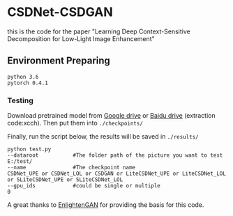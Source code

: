 # CSDNet-CSDGAN

this is the code for the paper "Learning Deep Context-Sensitive Decomposition for Low-Light Image Enhancement"

## Environment Preparing
```
python 3.6
pytorch 0.4.1
```

### Testing

Download pretrained model from [Google drive](https://drive.google.com/drive/folders/1kocUbWn3aMkRX1_yeXNzY2bfCas07H6I?usp=sharing) 
or [Baidu drive](https://pan.baidu.com/s/1nTr3r72yUKLcTbSBwim0Cg) (extraction code:xcch). Then put them into `./checkpoints/`

Finally, run the script below, the results will be saved in `./results/`
```
python test.py 
--dataroot           #The folder path of the picture you want to test
E:/test/
--name               #The checkpoint name
CSDNet_UPE or CSDNet_LOL or CSDGAN or LiteCSDNet_UPE or LiteCSDNet_LOL or SLiteCSDNet_UPE or SLiteCSDNet_LOL
--gpu_ids            #could be single or multiple
0
```
A great thanks to [EnlightenGAN](https://github.com/VITA-Group/EnlightenGAN) for providing the basis for this code.
